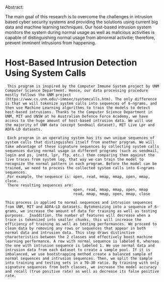 Abstract:

The main goal of this research is to overcome the challenges in intrusion based cyber security systems and providing the solutions using current big data and machine learning techniques. Our host-based intrusion system monitors the system during normal usage as well as malicious activities  is capable of distinguishing normal usage from abnormal activitie; therefore, prevent imminent intrusions from happening. 


# Host-Based Intrusion Detection Using System Calls

     This program is inspired by the Computer Immune System project by UNM Computer Science Department. Hence, our data processing procedure mostly follows the UNM project (https://www.cs.unm.edu/~immsec/systemcalls.htm). The only difference is that we will tokenize system calls into sequences of 6-ngrams, and then use Machine Learning algorithms to train the models to detect host-based intrusions. Thanks to the Computer Science Department in UNM, MIT and UNSW at he Australian Defence Force Academy, we have access to the huge amount of host-based intrusion data. We will use the majority of UNM data (except Sendmail dataset), MIT Live Lpr and ADFA-LD datasets. 
     
     Each program in an operating system has its own unique sequences of system calls that distinguishes itself from another program. We will take advantage of these signature sequences by collecting system calls sequences during normal usage in different programs (such as sendmail, login and ps, inetd, lpr, ftp, etc.) then comparing them against the live traces from system log, that way we can train the model to recognize the normal pattern in each program. Before the model can be trained, we need to process the collected system calls into 6-ngrams sequences. 
     For example, the sequence is: open, read, mmap, mmap, open, mmap, close.   
     There resulting sequences are:
                                   open, read, mmap, mmap, open, mmap
                                   read, mmap, mmap, open, mmap, close
    
    This process is applied to normal sequences and intrusion sequences from UNM, MIT and ADFA-LD datasets. Bytokenizing into a sequence of 6-grams, we increase the amount of data for training as well as testing purposes.  Inaddition, the number of features will decrease when a trace is tokenized into smaller chunks, this will increase the efficiency of training as well as testing performances. We proceed to clean data by removing any rows or sequences that appear in both normal data and intrusion data. This step draws distinctive characteristics between the 2 classes and effectively boost machine learning performance. A row with normal sequence is labeled 0, whereas the one with intrusion sequence is labeled 1. We use normal data and intrusion data from each dataset to create a sample pool. If it is imbalanced, we use bootstrapping method create a balanced sample of normal sequences and intrusion sequences. Then, we split the sample into training and testing sets in a 70-30 ratio. By training with only signature sequences from both classes, we increase the model accuracy and recall (true positive rate) as well as decrease its false positive rate. 

